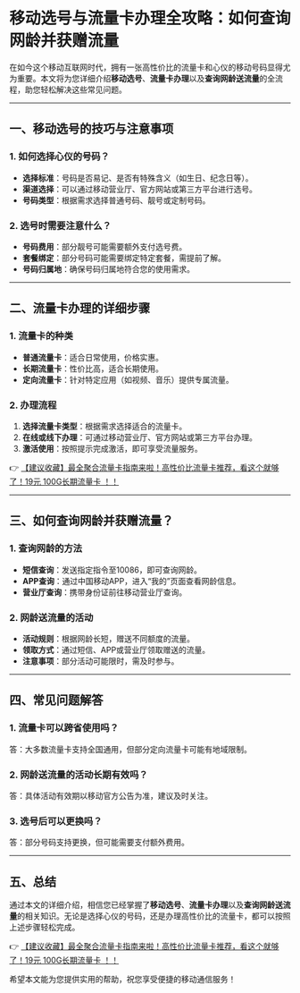 # 移动选号与流量卡办理全攻略：如何查询网龄并获赠流量

在如今这个移动互联网时代，拥有一张高性价比的流量卡和心仪的移动号码显得尤为重要。本文将为您详细介绍**移动选号**、**流量卡办理**以及**查询网龄送流量**的全流程，助您轻松解决这些常见问题。

---

## 一、移动选号的技巧与注意事项

### 1. 如何选择心仪的号码？
- **选择标准**：号码是否易记、是否有特殊含义（如生日、纪念日等）。
- **渠道选择**：可以通过移动营业厅、官方网站或第三方平台进行选号。
- **号码类型**：根据需求选择普通号码、靓号或定制号码。

### 2. 选号时需要注意什么？
- **号码费用**：部分靓号可能需要额外支付选号费。
- **套餐绑定**：部分号码可能需要绑定特定套餐，需提前了解。
- **号码归属地**：确保号码归属地符合您的使用需求。

---

## 二、流量卡办理的详细步骤

### 1. 流量卡的种类
- **普通流量卡**：适合日常使用，价格实惠。
- **长期流量卡**：性价比高，适合长期使用。
- **定向流量卡**：针对特定应用（如视频、音乐）提供专属流量。

### 2. 办理流程
1. **选择流量卡类型**：根据需求选择适合的流量卡。
2. **在线或线下办理**：可通过移动营业厅、官方网站或第三方平台办理。
3. **激活使用**：按照提示完成激活，即可享受流量服务。

👉 [【建议收藏】最全聚合流量卡指南来啦！高性价比流量卡推荐，看这个就够了！19元 100G长期流量卡 ！！](https://bit.ly/Liuliangka)

---

## 三、如何查询网龄并获赠流量？

### 1. 查询网龄的方法
- **短信查询**：发送指定指令至10086，即可查询网龄。
- **APP查询**：通过中国移动APP，进入“我的”页面查看网龄信息。
- **营业厅查询**：携带身份证前往移动营业厅查询。

### 2. 网龄送流量的活动
- **活动规则**：根据网龄长短，赠送不同额度的流量。
- **领取方式**：通过短信、APP或营业厅领取赠送的流量。
- **注意事项**：部分活动可能限时，需及时参与。

---

## 四、常见问题解答

### 1. 流量卡可以跨省使用吗？
答：大多数流量卡支持全国通用，但部分定向流量卡可能有地域限制。

### 2. 网龄送流量的活动长期有效吗？
答：具体活动有效期以移动官方公告为准，建议及时关注。

### 3. 选号后可以更换吗？
答：部分号码支持更换，但可能需要支付额外费用。

---

## 五、总结

通过本文的详细介绍，相信您已经掌握了**移动选号**、**流量卡办理**以及**查询网龄送流量**的相关知识。无论是选择心仪的号码，还是办理高性价比的流量卡，都可以按照上述步骤轻松完成。

👉 [【建议收藏】最全聚合流量卡指南来啦！高性价比流量卡推荐，看这个就够了！19元 100G长期流量卡 ！！](https://bit.ly/Liuliangka)

希望本文能为您提供实用的帮助，祝您享受便捷的移动通信服务！